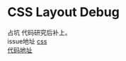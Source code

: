 # CSS Layout Debug

占坑 代码研究后补上。  
issue地址 [css](https://github.com/ccforward/cc/issues/3)  
[代码地址](https://gist.github.com/addyosmani/fd3999ea7fce242756b1)